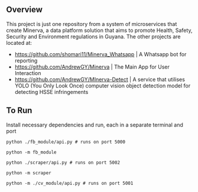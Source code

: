 ## Overview

This project is just one repository from a system of microservices that create Minerva, a data platform solution that aims to promote Health, Safety, Security and Environment regulations in Guyana. The other projects are located at:

- https://github.com/shomari11/Minerva_Whatsapp | A Whatsapp bot for reporting
- https://github.com/AndrewGY/Minerva | The Main App for User Interaction
- https://github.com/AndrewGY/MInerva-Detect | A service that utilises YOLO (You Only Look Once) computer vision object detection model for detecting HSSE infringements

## To Run

Install necessary dependencies and run, each in a separate terminal and port
```
python ./fb_module/api.py # runs on port 5000
```
```
python -m fb_module
```
```
python ./scraper/api.py # runs on port 5002
```
```
python -m scraper
```
```
python -m ./cv_module/api.py # runs on port 5001
```
